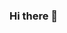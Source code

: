 ### Hi there 👋

<!--
**kathleenmanalangusa2006/kathleenmanalangusa2006** is a ✨ _special_ ✨ repository because its `README.md` (this file) appears on your GitHub profile.

Here are some ideas to get you started:

- 🔭 I’m currently working on my resume.
- 🌱 I’m currently learning with help from docs.github.com.
- 👯 I’m looking to collaborate on ...
- 🤔 I’m looking for help with ...
- 💬 Ask me about GitHub.
- 📫 How to reach me: kathleenmanalangusa2006@gmail.com
- 😄 Pronouns: ...
- ⚡ Fun fact: ...
-->
